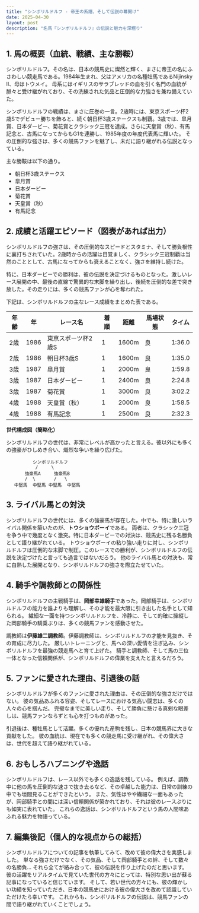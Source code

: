 ```yaml
---
title: "シンボリルドルフ - 帝王の系譜、そして伝説の幕開け"
date: 2025-04-30
layout: post
description: "名馬『シンボリルドルフ』の伝説と魅力を深堀り"
---
```


## 1. 馬の概要（血統、戦績、主な勝鞍）

シンボリルドルフ。その名は、日本の競馬史に燦然と輝く、まさに帝王の名にふさわしい競走馬である。1984年生まれ、父はアメリカの名種牡馬であるNijinsky II、母はトウメイ。  母系にはイギリスのサラブレッドの血を引く名門の血統が脈々と受け継がれており、その洗練された気品と圧倒的な力強さを兼ね備えていた。

シンボリルドルフの戦績は、まさに圧巻の一言。2歳時には、東京スポーツ杯2歳Sでデビュー勝ちを飾ると、続く朝日杯3歳ステークスも制覇。3歳では、皐月賞、日本ダービー、菊花賞とクラシック三冠を達成。さらに天皇賞（秋）、有馬記念と、古馬になってからもG1を連勝し、1985年度の年度代表馬に輝いた。  その圧倒的な強さは、多くの競馬ファンを魅了し、未だに語り継がれる伝説となっている。

主な勝鞍は以下の通り。

* 朝日杯3歳ステークス
* 皐月賞
* 日本ダービー
* 菊花賞
* 天皇賞（秋）
* 有馬記念


## 2. 成績と活躍エピソード（図表があれば出力）

シンボリルドルフの強さは、その圧倒的なスピードとスタミナ、そして勝負根性に裏打ちされていた。2歳時からの活躍は目覚ましく、クラシック三冠制覇は当然のこととして、古馬になってからも衰えることなく、強さを維持し続けた。

特に、日本ダービーでの勝利は、彼の伝説を決定づけるものとなった。激しいレース展開の中、最後の直線で驚異的な末脚を繰り出し、後続を圧倒的な差で突き放した。その走りには、多くの競馬ファンが心を奪われた。

下記は、シンボリルドルフの主なレース成績をまとめた表である。

| 年齢 | 年 | レース名       | 着順 | 距離 | 馬場状態 | タイム       |
|-----|----|----------------|-----|-----|---------|-------------|
| 2歳 | 1986| 東京スポーツ杯2歳S | 1   | 1600m| 良       | 1:36.0      |
| 2歳 | 1986| 朝日杯3歳S     | 1   | 1600m| 良       | 1:35.0      |
| 3歳 | 1987| 皐月賞         | 1   | 2000m| 良       | 1:59.8      |
| 3歳 | 1987| 日本ダービー     | 1   | 2400m| 良       | 2:24.8      |
| 3歳 | 1987| 菊花賞         | 1   | 3000m| 良       | 3:02.2      |
| 4歳 | 1988| 天皇賞（秋）   | 1   | 2000m| 良       | 1:58.5      |
| 4歳 | 1988| 有馬記念       | 1   | 2500m| 良       | 2:32.3      |


**世代構成図（簡略化）**

シンボリルドルフの世代は、非常にレベルが高かったと言える。彼以外にも多くの強豪がひしめき合い、熾烈な争いを繰り広げた。


```
          シンボリルドルフ
           /     \
       強豪馬A     強豪馬B
       /  \       /   \
   中堅馬  中堅馬 中堅馬  中堅馬
```


## 3. ライバル馬との対決

シンボリルドルフの世代には、多くの強豪馬が存在した。中でも、特に激しいライバル関係を築いたのが、**トウショウボーイ**である。  両者は、クラシック三冠を争う中で幾度となく激突。特に日本ダービーでの対決は、競馬史に残る名勝負として語り継がれている。  トウショウボーイの粘り強い走りに対し、シンボリルドルフは圧倒的な末脚で制圧。このレースでの勝利が、シンボリルドルフの伝説を決定づけたと言っても過言ではないだろう。  他のライバル馬との対決も、常に白熱した展開となり、シンボリルドルフの強さを際立たせていた。


## 4. 騎手や調教師との関係性

シンボリルドルフの主戦騎手は、**岡部幸雄騎手**であった。岡部騎手は、シンボリルドルフの能力を誰よりも理解し、その才能を最大限に引き出した名手として知られる。  繊細な一面を持つシンボリルドルフを、冷静に、そして的確に操縦した岡部騎手の騎乗ぶりは、多くの競馬ファンを感動させた。

調教師は**伊藤雄二調教師**。伊藤調教師は、シンボリルドルフの才能を見抜き、その育成に尽力した。  厳しいトレーニングと、馬への深い愛情を注ぎ込み、シンボリルドルフを最強の競走馬へと育て上げた。  騎手と調教師、そして馬の三位一体となった信頼関係が、シンボリルドルフの偉業を支えたと言えるだろう。


## 5. ファンに愛された理由、引退後の話

シンボリルドルフが多くのファンに愛された理由は、その圧倒的な強さだけではない。  彼の気品あふれる容姿、そしてレースにおける気高い闘志は、多くの人々の心を掴んだ。  完璧なまでに美しい走り、そして勝負に懸ける真剣な眼差しは、競馬ファンならずとも心を打つものがあった。

引退後は、種牡馬として活躍。多くの優れた産駒を残し、日本の競馬界に大きな貢献をした。  彼の血統は、現在でも多くの競走馬に受け継がれ、その偉大さは、世代を超えて語り継がれている。


## 6. おもしろハプニングや逸話

シンボリルドルフは、レース以外でも多くの逸話を残している。  例えば、調教中に他の馬を圧倒的な速さで抜き去るなど、その卓越した能力は、日常の訓練の中でも垣間見ることができたという。  また、気性はやや繊細な一面もあったが、岡部騎手との間には深い信頼関係が築かれており、それは彼のレースぶりにも如実に表れていた。  これらの逸話は、シンボリルドルフという馬の人間味あふれる魅力を物語っている。


## 7. 編集後記（個人的な視点からの総括）

シンボリルドルフについての記事を執筆してみて、改めて彼の偉大さを実感しました。  単なる強さだけでなく、その気品、そして岡部騎手との絆、そして数々の名勝負…  それら全てが絡み合って、彼の伝説を作り上げたのだと思います。  彼の活躍をリアルタイムで見ていた世代の方々にとっては、特別な思い出が蘇る記事になっていると信じています。  そして、若い世代の方々にも、彼の輝かしい功績を知っていただき、日本の競馬史における彼の偉大さを改めて認識していただけたら幸いです。  これからも、シンボリルドルフの伝説は、競馬ファンの間で語り継がれていくことでしょう。
